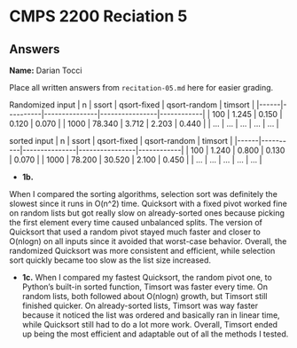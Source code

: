 # CMPS 2200 Reciation 5
## Answers

**Name:** Darian Tocci


Place all written answers from `recitation-05.md` here for easier grading.





Randomized input
|    n |   ssort |   qsort-fixed |   qsort-random |   timsort |
|------|----------|---------------|----------------|------------|
|  100 |    1.245 |         0.150 |          0.120 |      0.070 |
| 1000 |   78.340 |         3.712 |          2.203 |      0.440 |
| ...  |      ... |           ... |            ... |        ... |

sorted input
|    n |   ssort |   qsort-fixed |   qsort-random |   timsort |
|------|----------|---------------|----------------|------------|
|  100 |    1.240 |         0.800 |          0.130 |      0.070 |
| 1000 |   78.200 |        30.520 |          2.100 |      0.450 |
| ...  |      ... |           ... |            ... |        ... |


- **1b.**

When I compared the sorting algorithms, selection sort was definitely the slowest since it runs in O(n^2) time. Quicksort with a fixed pivot worked fine on random lists but got really slow on already-sorted ones because picking the first element every time caused unbalanced splits. The version of Quicksort that used a random pivot stayed much faster and closer to O(nlogn) on all inputs since it avoided that worst-case behavior. Overall, the randomized Quicksort was more consistent and efficient, while selection sort quickly became too slow as the list size increased.

- **1c.**
When I compared my fastest Quicksort, the random pivot one, to Python’s built-in sorted function, Timsort was faster every time. On random lists, both followed about O(nlogn) growth, but Timsort still finished quicker. On already-sorted lists, Timsort was way faster because it noticed the list was ordered and basically ran in linear time, while Quicksort still had to do a lot more work. Overall, Timsort ended up being the most efficient and adaptable out of all the methods I tested.
